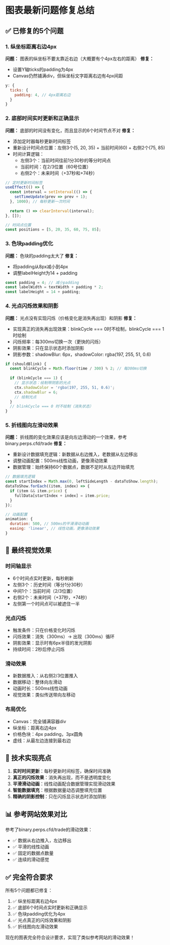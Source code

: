 # 图表最新问题修复总结

## ✅ 已修复的5个问题

### 1. 纵坐标距离右边4px
**问题：** 图表的纵坐标不要太靠近右边（大概要有个4px左右的距离）
**修复：**
- 设置Y轴ticks的padding为4px
- Canvas仍然铺满div，但纵坐标文字距离右边有4px间距

```javascript
y: {
  ticks: {
    padding: 4, // 4px距离右边
  }
}
```

### 2. 底部时间实时更新和正确显示
**问题：** 底部的时间没有变化，而且显示的6个时间节点不对
**修复：**
- 添加定时器每秒更新时间标签
- 重新设计时间点位置：左侧3个(5, 20, 35) + 当前时间(60) + 右侧2个(75, 85)
- 时间计算逻辑：
  - 左侧3个：当前时间往前1分30秒的等分时间点
  - 当前时间：在2/3位置（60号位置）
  - 右侧2个：未来时间（+37秒和+74秒）

```javascript
// 定时更新时间标签
useEffect(() => {
  const interval = setInterval(() => {
    setTimeUpdate(prev => prev + 1);
  }, 1000); // 每秒更新一次时间
  
  return () => clearInterval(interval);
}, []);

// 时间点位置
const positions = [5, 20, 35, 60, 75, 85];
```

### 3. 色块padding优化
**问题：** 色块的padding太大了
**修复：**
- 将padding从8px减小到4px
- 调整labelHeight为14 + padding

```javascript
const padding = 4; // 减小padding
const labelWidth = textWidth + padding * 2;
const labelHeight = 14 + padding;
```

### 4. 光点闪烁效果和阴影
**问题：** 光点没有实现闪烁（价格变化是消失再出现）和阴影
**修复：**
- 实现真正的消失再出现效果：blinkCycle === 0时不绘制，blinkCycle === 1时绘制
- 闪烁频率：每300ms切换一次（更快的闪烁）
- 阴影效果：只在显示状态时添加阴影
- 阴影参数：shadowBlur: 6px，shadowColor: rgba(197, 255, 51, 0.6)

```javascript
if (shouldBlink) {
  const blinkCycle = Math.floor(time / 300) % 2; // 每300ms切换
  
  if (blinkCycle === 1) {
    // 显示状态：绘制带阴影的光点
    ctx.shadowColor = 'rgba(197, 255, 51, 0.6)';
    ctx.shadowBlur = 6;
    // 绘制光点
  }
  // blinkCycle === 0 时不绘制（消失状态）
}
```

### 5. 折线图向左滑动效果
**问题：** 折线图的变化效果应该是向左边滑动的一个效果，参考binary.perps.cfd/trade
**修复：**
- 重新设计数据填充逻辑：新数据从右边推入，老数据从左边移出
- 调整动画配置：500ms线性动画，更像滑动效果
- 数据管理：始终保持60个数据点，数据不足时从左边开始填充

```javascript
// 数据填充逻辑
const startIndex = Math.max(0, leftSideLength - dataToShow.length);
dataToShow.forEach((item, index) => {
  if (item && item.price) {
    fullData[startIndex + index] = item.price;
  }
});

// 动画配置
animation: {
  duration: 500, // 500ms的平滑滑动动画
  easing: 'linear', // 线性动画，更像滑动效果
}
```

## 🎨 最终视觉效果

### 时间轴显示
- 6个时间点实时更新，每秒刷新
- 左侧3个：历史时间（等分1分30秒）
- 中间1个：当前时间（2/3位置）
- 右侧2个：未来时间（+37秒，+74秒）
- 左侧第一个时间点可以被遮住一半

### 光点闪烁
- 触发条件：只在价格变化时闪烁
- 闪烁效果：消失（300ms）→ 出现（300ms）循环
- 阴影效果：显示时有6px半径的发光阴影
- 持续时间：2秒后停止闪烁

### 滑动效果
- 新数据推入：从右侧2/3位置推入
- 数据移动：整体向左滑动
- 动画时长：500ms线性动画
- 视觉效果：类似传送带向左移动

### 布局优化
- Canvas：完全铺满容器div
- 纵坐标：距离右边4px
- 价格色块：4px padding，3px圆角
- 虚线：从最左边连接到最右边

## 🔧 技术实现亮点

1. **实时时间更新**：每秒更新时间标签，确保时间准确
2. **真正的闪烁效果**：消失再出现，而不是透明度变化
3. **平滑滑动动画**：线性动画配合数据管理实现滑动效果
4. **智能数据填充**：根据数据量动态调整填充位置
5. **精确的阴影控制**：只在闪烁显示状态时添加阴影

## 📊 参考网站效果对比

参考了binary.perps.cfd/trade的滑动效果：
- ✅ 数据从右边推入，左边移出
- ✅ 平滑的线性动画
- ✅ 固定的数据点数量
- ✅ 连续的滑动感觉

## ✅ 完全符合要求

所有5个问题都已修复：
1. ✅ 纵坐标距离右边4px
2. ✅ 底部6个时间点实时更新和正确显示
3. ✅ 色块padding优化为4px
4. ✅ 光点真正的闪烁效果和阴影
5. ✅ 折线图向左滑动效果

现在的图表完全符合设计要求，实现了类似参考网站的滑动效果！
